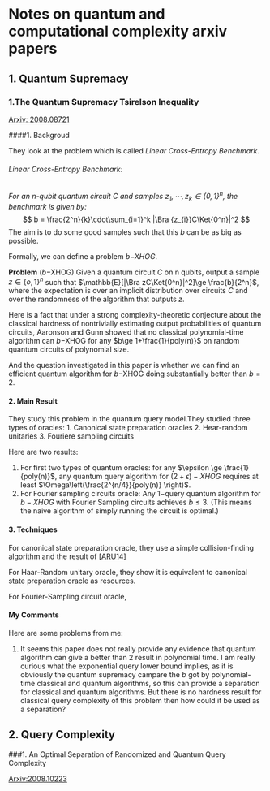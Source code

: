 $$
\newcommand{\Ket}[1]{\left| #1 \right\rangle}
\newcommand{\Bra}[1]{\left\langle #1 \right|}
$$



# Notes on quantum and computational complexity arxiv papers

## 1. Quantum Supremacy

### 1.The Quantum Supremacy Tsirelson Inequality 

[Arxiv: 2008.08721](https://arxiv.org/pdf/2008.08721.pdf)

####1. Backgroud

They look at the problem which is called *Linear Cross-Entropy Benchmark*.

###### Linear Cross-Entropy Benchmark: 

*For an n-qubit quantum circuit $C$ and samples $z_1,\cdots, z_k \in \{0,1\}^{n}$, the benchmark is given by:*
$$
b = \frac{2^n}{k}\cdot\sum_{i=1}^k |\Bra {z_{i}}C\Ket{0^n}|^2
$$
The aim is to do some good samples such that this $b$ can be as big as possible. 

Formally, we can define a problem *$b-$XHOG*.

**Problem** ($b-$XHOG) Given a quantum circuit $C$ on n qubits, output a sample $z\in \{o,1\}^n$ such that $\mathbb{E}[|\Bra zC\Ket{0^n}|^2]\ge \frac{b}{2^n}$, where the expectation is over an implicit distribution over circuits $C$ and over the randomness of the algorithm that outputs $z$.

Here is a fact that under a strong complexity-theoretic conjecture about the classical hardness of nontrivially estimating output probabilities of quantum circuits, Aaronson and Gunn showed that no classical polynomial-time algorithm can $b-$XHOG for any $b\ge 1+\frac{1}{poly(n)}$ on random quantum circuits of polynomial size.

And the question investigated in this paper is whether we can find an efficient quantum algorithm for $b-$XHOG doing substantially better than $b=2$.

#### 2. Main Result

They study this problem in the quantum query model.They studied three types of oracles: 1. Canonical state preparation oracles 2. Hear-random unitaries 3. Fouriere sampling circuits

Here are two results:

1. For first two types of quantum oracles: for any $\epsilon \ge \frac{1}{poly(n)}$, any quantum query algorithm for $(2+\epsilon)-XHOG$ requires at least $\Omega\left(\frac{2^{n/4}}{poly(n)} \right)$.
2. For Fourier sampling circuits oracle: Any $1-$query quantum algorithm for $b-XHOG$ with Fourier Sampling circuits achieves $b\le 3$. (This means the naive algorithm of simply running the circuit is optimal.)

#### 3. Techniques

For canonical state preparation oracle, they use a simple collision-finding algorithm and the result of [[ARU14]](https://arxiv.org/abs/1404.6898) 

For Haar-Random unitary oracle, they show it is equivalent to canonical state preparation oracle as resources.

For Fourier-Sampling circuit oracle, 

#### My Comments

Here are some problems from me:

1.  It seems this paper does not really provide any evidence that quantum algorithm can give a better than 2 result in polynomial time. I am really curious what the exponential query lower bound implies, as it is obviously the quantum supremacy campare the $b$ got by polynomial-time classical and quantum algorithms, so this can provide a separation for classical and quantum algorithms. But there is no hardness result for classical query complexity of this problem then how could it be used as a separation?





## 2. Query Complexity

###1. An Optimal Separation of Randomized and Quantum Query Complexity 

[Arxiv:2008.10223](https://arxiv.org/pdf/2008.10223.pdf)

